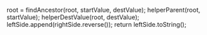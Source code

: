 root = findAncestor(root, startValue, destValue);
helperParent(root, startValue);
helperDestValue(root, destValue);
leftSide.append(rightSide.reverse());
return leftSide.toString();